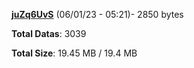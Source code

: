[**juZq6UvS**](/data/juZq6UvS.txt) (06/01/23 - 05:21)- 2850 bytes

**Total Datas**: 3039

**Total Size**: 19.45 MB / 19.4 MB